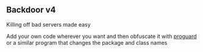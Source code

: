 ## Backdoor v4

Killing off bad servers made easy

Add your own code wherever you want and then
obfuscate it with [proguard](https://www.guardsquare.com/en/products/proguard)
or a similar program that changes the package and class names